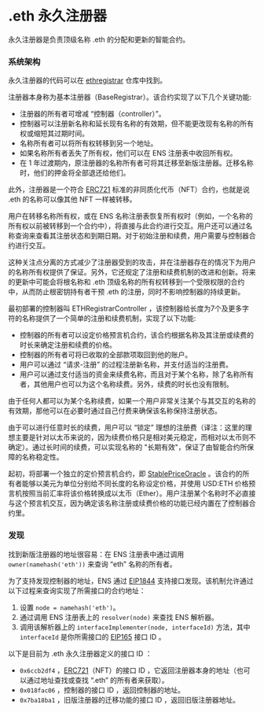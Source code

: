 # .eth 永久注册器

永久注册器是负责顶级名称 .eth 的分配和更新的智能合约。

### 系统架构

永久注册器的代码可以在 [ethregistrar](https://github.com/ensdomains/ethregistrar) 仓库中找到。

注册器本身称为基本注册器（BaseRegistrar）。该合约实现了以下几个关键功能:

* 注册器的所有者可增减 “控制器（controller）”。
* 控制器可以注册新名称和延长现有名称的有效期，但不能更改现有名称的所有权或缩短其过期时间。
* 名称所有者可以将所有权转移到另一个地址。
* 如果名称所有者丢失了所有权，他们可以在 ENS 注册表中收回所有权。
* 在 1 年过渡期内，原注册器的名称所有者可将其迁移至新版注册器。迁移名称时，他们的押金将全部退还给他们。

此外，注册器是一个符合 [ERC721](https://github.com/ensdomains/ens/blob/master/docs/ethregistrar.rst#id3) 标准的非同质化代币（NFT）合约，也就是说 .eth 的名称可以像其他 NFT 一样被转移。

用户在转移名称所有权，或在 ENS 名称注册表恢复所有权时（例如，一个名称的所有权以前被转移到一个合约中），将直接与此合约进行交互。用户还可以通过名称查询来查看其注册状态和到期日期。对于初始注册和续费，用户需要与控制器合约进行交互。

这种关注点分离的方式减少了注册器受到的攻击，并在注册器存在的情况下为用户的名称所有权提供了保证。另外，它还规定了注册和续费机制的改进和创新。将来的更新中可能会将根名称和 .eth 顶级名称的所有权转移到一个受限权限的合约中，从而防止根密钥持有者干预 .eth 的注册，同时不影响控制器的持续更新。

最初部署的控制器叫 ETHRegistrarController ，该控制器给长度为7个及更多字符的名称提供了一个简单的注册和续费机制，实现了以下功能:

* 控制器的所有者可以设定价格预言机合约，该合约根据名称及其注册或续费的时长来确定注册和续费的价格。
* 控制器的所有者可将已收取的全部款项取回到他的账户。
* 用户可以通过 “请求-注册” 的过程注册新名称，并支付适当的注册费。
* 用户可以通过支付适当的资金来续费名称，而且对于某个名称，除了名称所有者，其他用户也可以为这个名称续费。另外，续费的时长也没有限制。

由于任何人都可以为某个名称续费，如果一个用户非常关注某个与其交互的名称的有效期，那他可以在必要时通过自己付费来确保该名称保持注册状态。

由于可以进行任意时长的续费，用户可以 “锁定” 理想的注册费（译注：这里的理想主要是针对以太币来说的，因为续费价格只是相对美元稳定，而相对以太币则不确定）。通过长时间的续费，可以实现名称的 "长期有效"，保证了由智能合约所保障的名称稳定性。

起初，将部署一个独立的定价预言机合约，即 [StablePriceOracle](https://github.com/ensdomains/ethregistrar/blob/master/contracts/StablePriceOracle.sol) 。该合约的所有者能够以美元为单位分别给不同长度的名称设定价格，并使用 USD:ETH 价格预言机按照当前汇率将该价格转换成以太币（Ether）。用户注册某个名称时不必直接与这个预言机交互，因为确定该名称注册或续费价格的功能已经内置在了控制器合约里。

### 发现

找到新版注册器的地址很容易：在 ENS 注册表中通过调用 `owner(namehash('eth'))` 来查询 “eth” 名称的所有者。

为了支持发现控制器的地址，ENS 通过 [EIP1844](https://eips.ethereum.org/EIPS/eip-1844) 支持接口发现。该机制允许通过以下过程来查询实现了所需接口的合约地址：

1. 设置 `node = namehash('eth')`。
2. 通过调用 ENS 注册表上的 `resolver(node)` 来查找 ENS 解析器。
3. 调用该解析器上的 `interfaceImplementer(node, interfaceId)` 方法，其中 `interfaceId` 是你所需接口的 [EIP165](https://eips.ethereum.org/EIPS/eip-165) 接口 ID 。

以下是目前为 .eth 永久注册器定义的接口 ID ：

* `0x6ccb2df4` ，[ERC721](https://eips.ethereum.org/EIPS/eip-721)（NFT）的接口 ID ，它返回注册器本身的地址（也可以通过地址查找或查找 “.eth” 的所有者来获取）。
* `0x018fac06` ，控制器的接口 ID ，返回控制器的地址。
* `0x7ba18ba1` ，旧版注册器的迁移功能的接口 ID ，返回旧版注册器地址。
